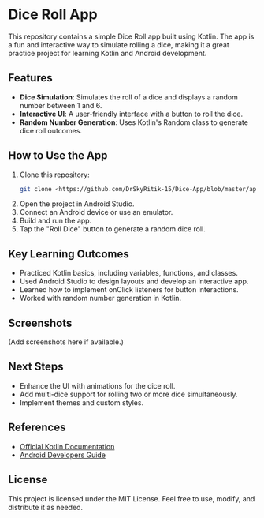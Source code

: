 
# Dice Roll App

This repository contains a simple Dice Roll app built using Kotlin. The app is a fun and interactive way to simulate rolling a dice, making it a great practice project for learning Kotlin and Android development.

## Features
- **Dice Simulation**: Simulates the roll of a dice and displays a random number between 1 and 6.
- **Interactive UI**: A user-friendly interface with a button to roll the dice.
- **Random Number Generation**: Uses Kotlin's Random class to generate dice roll outcomes.

## How to Use the App
1. Clone this repository:
   ```bash
   git clone <https://github.com/DrSkyRitik-15/Dice-App/blob/master/app/src/main/java/com/example/diceappp/MainActivity.kt>
   ```
2. Open the project in Android Studio.
3. Connect an Android device or use an emulator.
4. Build and run the app.
5. Tap the "Roll Dice" button to generate a random dice roll.

## Key Learning Outcomes
- Practiced Kotlin basics, including variables, functions, and classes.
- Used Android Studio to design layouts and develop an interactive app.
- Learned how to implement onClick listeners for button interactions.
- Worked with random number generation in Kotlin.

## Screenshots
(Add screenshots here if available.)

## Next Steps
- Enhance the UI with animations for the dice roll.
- Add multi-dice support for rolling two or more dice simultaneously.
- Implement themes and custom styles.

## References
- [Official Kotlin Documentation](https://kotlinlang.org/docs/home.html)
- [Android Developers Guide](https://developer.android.com/)

## License
This project is licensed under the MIT License. Feel free to use, modify, and distribute it as needed.

